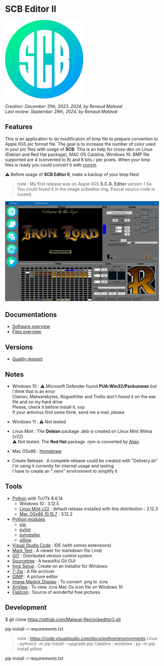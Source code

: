 
# **SCB Editor II**

![Alt text](scbeditor2_T_256x256.png "scbeditor2")

_Creation: December 31th, 2023..2024, by Renaud Malaval_  
_Last review: September 29th, 2024, by Renaud Malaval_

## Features

  This is an application to do modification of bmp file to prepare convertion to Apple IIGS pic format file.
  The goal is to increase the number of color used in your pic files with usage of **SCB**.
  This is an help for cross-dev on Linux (Debian and Red Hat package), MAC OS Catalina, Windows 10.
  BMP file supported are 4 (converted to 8) and 8 bits / per pixels.
  When your bmp files is ready you could convert it with [convm](https://github.com/Malaval-Ren/ConvM)
 
  :warning: Before usage of **SCB Editor II**, make a backup of your bmp files!

> note : My first release was on Apple IIGS **S.C.B. Editor** version 1.5a
> You could found it in the image scbeditor.img.
> Pascal source code is loozed.

![Alt text](./Documents/presentation.png "SCBEditor II")

## **Documentations**

- [Software overview](Documents/manual.md)
- [Files overview](Documents/Catalog_Files.md)

## **Versions**

- [Quality repport](Quality_pylint_log.md)

## **Notes**

- Windows 10 :
:warning: Microsoft Defender found **PUA:Win32/Packunwan** but I think that is an error  
Clamav, Malwarebytes, RogueKiller and Trellix don't found it on the exe file and on my hard drive  
Please, check it before install it, svp  
If your antivirus find some think, send me a mail, please  

- Windows 11 :
:warning: Not tested  

- Linux Mint :
The **Debian** package .deb is created on Linux Mint Wilma (v22)  
:warning: Not tested. The **Red Hat** package .rpm is converted by [Alien](https://joeyh.name/code/alien/)  

- Mac OSx86 : 
[Homebrew](https://brew.sh/)  

- Create Release :
A complete release could be created with "Delivery.sh"  
I'm using it currently for internal usage and testing  
I have to create an ".venv" environment to simplify it  

## **Tools**

- [Python](https://www.python.org/) with Tcl/Tk 8.6.14
  - Windows 10 : 3.12.5
  - [Linux Mint v22](https://linuxmint.com/) : default release installed with this distribution : 3.12.3  
  - [Mac OSx86 10.15.7](https://apps.apple.com/fr/app/macos-catalina/id1466841314?mt=12) : 3.12.2
- [Python modules](https://pypi.org/)
  - [pip](https://pypi.org/project/pip/)
  - [pylint](https://pypi.org/project/pylint/)
  - [pyinstaller](https://pyinstaller.org/en/stable/)
  - [pillow](https://pypi.org/project/pillow/)
- [Visual Studio Code](https://code.visualstudio.com/) : IDE (with somes extensions)
- [Mark Text](https://www.marktext.cc/) : A viewer for markdown file (.md)
- [GIT](https://git-scm.com/) : Distributed version control system
- [Sourcetree](https://sourcetreeapp.com/) : A beautiful Git GUI
- [Inno Setup](https://jrsoftware.org/isinfo.php) : Create on an installor for Windows
- [7-Zip](https://www.7-zip.org/) : A file archiver
- [GIMP](https://www.gimp.org/) : A picture editor
- [Image Magick Display](https://imagemagick.org/) : To convert .png to .icns
- [XnView](https://www.xnview.com/) : To view .icns Mac Os icon file on Windows 10
- [FlatIcon](https://www.flaticon.com) : Source of wonderful free pictures

## **Development**

$ git clone https://github.com/Malaval-Ren/scbeditor2.git

pip install -r requirements.txt


>note : https://code.visualstudio.com/docs/python/environments
        Linux    : python3 -m pip install --upgrade pip
        Catalina :
        windows  : py -m pip install pillow

pip install -r requirements.txt



